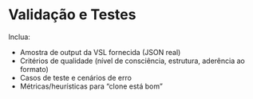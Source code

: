 # Validação e Testes

Inclua:
- Amostra de output da VSL fornecida (JSON real)
- Critérios de qualidade (nível de consciência, estrutura, aderência ao formato)
- Casos de teste e cenários de erro
- Métricas/heurísticas para “clone está bom”
